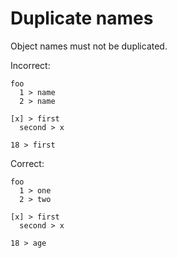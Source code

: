 # Duplicate names

Object names must not be duplicated.

Incorrect:

```eo
foo
  1 > name
  2 > name
```

```eo
[x] > first
  second > x

18 > first
```

Correct:

```eo
foo
  1 > one
  2 > two
```

```eo
[x] > first
  second > x

18 > age
```
